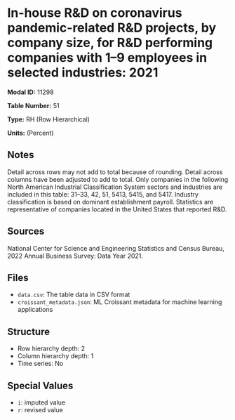 # In-house R&D on coronavirus pandemic-related R&D projects, by company size, for R&D performing companies with 1&#8211;9 employees in selected industries: 2021

**Modal ID:** 11298

**Table Number:** 51

**Type:** RH (Row Hierarchical)

**Units:** (Percent)

## Notes

Detail across rows may not add to total because of rounding. Detail across columns have been adjusted to add to total. Only companies in the following North American Industrial Classification System sectors and industries are included in this table: 31–33, 42, 51, 5413, 5415, and 5417. Industry classification is based on dominant establishment payroll. Statistics are representative of companies located in the United States that reported R&D.

## Sources

National Center for Science and Engineering Statistics and Census Bureau, 2022 Annual Business Survey: Data Year 2021.

## Files

- `data.csv`: The table data in CSV format
- `croissant_metadata.json`: ML Croissant metadata for machine learning applications

## Structure

- Row hierarchy depth: 2
- Column hierarchy depth: 1
- Time series: No

## Special Values

- `i`: imputed value
- `r`: revised value
